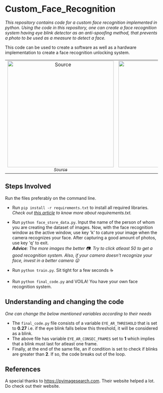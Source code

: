 # Custom_Face_Recognition
*This repository contains code for a custom face recognition implemented in python. Using the code in this repository, one can create a 
face recognition system having eye blink detector as an anti-spoofing method, that prevents a photo to be used as a measure to detect a
face.*

This code can be used to create a software as well as a hardware implementation to create a face recognition unlocking system.
<table>
  <tr>
    <td align="center"><a href="https://unsplash.com/photos/8PMvB4VyVXA"><img src="https://images.unsplash.com/photo-1541647376583-8934aaf3448a?ixlib=rb-1.2.1&ixid=eyJhcHBfaWQiOjEyMDd9&auto=format&fit=crop&w=334&q=80" width="350"" alt="Source"/><br /><sub><i>Source</i></sub></a></td>
    <td align="center"><a href="https://unsplash.com/photos/BGz8vO3pK8k"><img src="https://images.unsplash.com/photo-1464863979621-258859e62245?ixlib=rb-1.2.1&auto=format&fit=crop&w=333&q=80" width="350" alt="Source"/><br /><sub><i>Source</i></sub></a></td>
    </tr>
 </table>


## Steps Involved
Run the files preferably on the command line.
* Run ```pip install -r requirements.txt``` to install all required libraries. *Check out <a href="https://medium.com/@boscacci/why-and-how-to-make-a-requirements-txt-f329c685181e">this article</a>
to know more about requirements.txt.*

* Run ```python face_store_data.py```. Input the name of the person of whom you are creating the dataset of images.
Now, with the face recognition window as the active window, use key 'k' to cature your image when the camera recognizes your face. After
capturing a good amount of photos, use key 'q' to exit.<br>
***Advice**: The more images the better :camera:. Try to click atleast 50 to get a good recognition system. Also, if your camera doesn't
recognize your face, invest in a better camera :stuck_out_tongue:*
* Run ```python train.py```. Sit tight for a few seconds :coffee:

* Run ```python final_code.py``` and VOILA! You have your own face recognition system.

## Understanding and changing the code
*One can change the below mentioned variables according to their needs*
* The ```final_code.py``` file consists of a variable ```EYE_AR_THRESHOLD``` that is set to **0.27** i.e. if the eye blink falls below this threshold, it will be considered as a blink.
* The above file has variable ```EYE_AR_CONSEC_FRAMES``` set to **1** which implies that a blink must last for atleast one frame.
* Finally, at the end of the same file, an if condition is set to check if blinks are greater than **2**. If so, the code breaks out of the loop.

## References
A special thanks to https://pyimagesearch.com. Their website helped a lot. Do check out their website.
